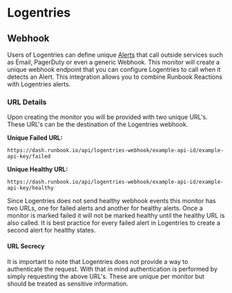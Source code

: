 # Logentries

## Webhook

Users of Logentries can define unique [Alerts](https://logentries.com/doc/tagsalerts/) that call outside services such as Email, PagerDuty or even a generic Webhook. This monitor will create a unique webhook endpoint that you can configure Logentries to call when it detects an Alert. This integration allows you to combine Runbook Reactions with Logentries alerts.

### URL Details

Upon creating the monitor you will be provided with two unique URL's. These URL's can be the destination of the Logentries webhook.

**Unique Failed URL:**

    https://dash.runbook.io/api/logentries-webhook/example-api-id/example-api-key/failed

**Unique Healthy URL:**

    https://dash.runbook.io/api/logentries-webhook/example-api-id/example-api-key/healthy

Since Logentries does not send healthy webhook events this monitor has two URLs, one for failed alerts and another for healthy alerts. Once a monitor is marked failed it will not be marked healthy until the healthy URL is also called. It is best practice for every failed alert in Logentries to create a second alert for healthy states.

#### URL Secrecy

It is important to note that Logentries does not provide a way to authenticate the request. With that in mind authentication is performed by simply requesting the above URL's. These are unique per monitor but should be treated as sensitive information.

